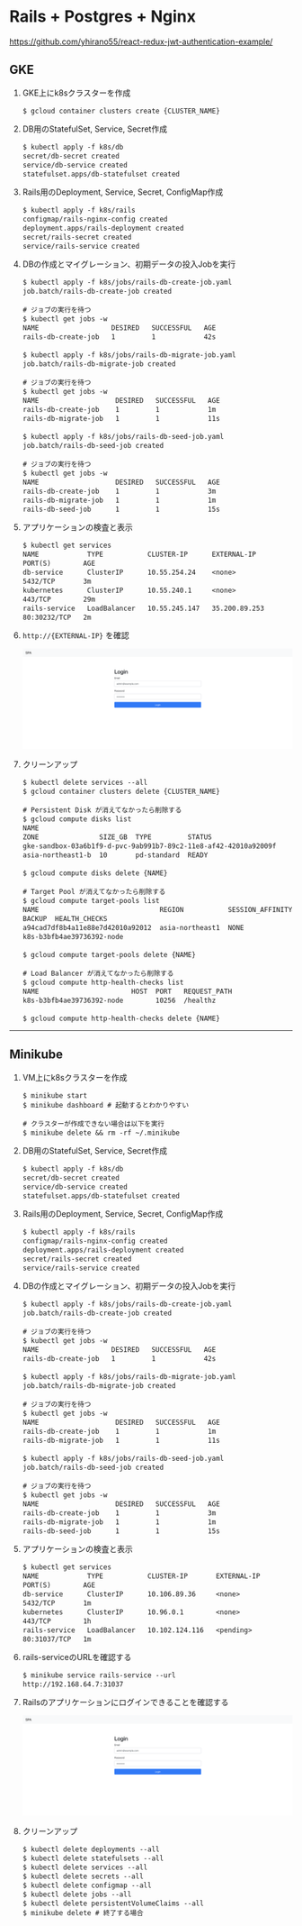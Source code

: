 # Rails + Postgres + Nginx

https://github.com/yhirano55/react-redux-jwt-authentication-example/

## GKE

1. GKE上にk8sクラスターを作成

    ```
    $ gcloud container clusters create {CLUSTER_NAME}
    ```

2. DB用のStatefulSet, Service, Secret作成

    ```
    $ kubectl apply -f k8s/db
    secret/db-secret created
    service/db-service created
    statefulset.apps/db-statefulset created
    ```

3. Rails用のDeployment, Service, Secret, ConfigMap作成

    ```
    $ kubectl apply -f k8s/rails
    configmap/rails-nginx-config created
    deployment.apps/rails-deployment created
    secret/rails-secret created
    service/rails-service created
    ```

4. DBの作成とマイグレーション、初期データの投入Jobを実行

    ```
    $ kubectl apply -f k8s/jobs/rails-db-create-job.yaml
    job.batch/rails-db-create-job created

    # ジョブの実行を待つ
    $ kubectl get jobs -w
    NAME                  DESIRED   SUCCESSFUL   AGE
    rails-db-create-job   1         1            42s

    $ kubectl apply -f k8s/jobs/rails-db-migrate-job.yaml
    job.batch/rails-db-migrate-job created

    # ジョブの実行を待つ
    $ kubectl get jobs -w
    NAME                   DESIRED   SUCCESSFUL   AGE
    rails-db-create-job    1         1            1m
    rails-db-migrate-job   1         1            11s

    $ kubectl apply -f k8s/jobs/rails-db-seed-job.yaml
    job.batch/rails-db-seed-job created

    # ジョブの実行を待つ
    $ kubectl get jobs -w
    NAME                   DESIRED   SUCCESSFUL   AGE
    rails-db-create-job    1         1            3m
    rails-db-migrate-job   1         1            1m
    rails-db-seed-job      1         1            15s
    ```

5. アプリケーションの検査と表示

    ```
    $ kubectl get services
    NAME            TYPE           CLUSTER-IP      EXTERNAL-IP     PORT(S)        AGE
    db-service      ClusterIP      10.55.254.24    <none>          5432/TCP       3m
    kubernetes      ClusterIP      10.55.240.1     <none>          443/TCP        29m
    rails-service   LoadBalancer   10.55.245.147   35.200.89.253   80:30232/TCP   2m
    ```

6. `http://{EXTERNAL-IP}` を確認

    ![image](rails_login.png)

8. クリーンアップ

    ```
    $ kubectl delete services --all
    $ gcloud container clusters delete {CLUSTER_NAME}

    # Persistent Disk が消えてなかったら削除する
    $ gcloud compute disks list
    NAME                                                             ZONE               SIZE_GB  TYPE         STATUS
    gke-sandbox-03a6b1f9-d-pvc-9ab991b7-89c2-11e8-af42-42010a92009f  asia-northeast1-b  10       pd-standard  READY

    $ gcloud compute disks delete {NAME}

    # Target Pool が消えてなかったら削除する
    $ gcloud compute target-pools list
    NAME                              REGION           SESSION_AFFINITY  BACKUP  HEALTH_CHECKS
    a94cad7df8b4a11e88e7d42010a92012  asia-northeast1  NONE                      k8s-b3bfb4ae39736392-node

    $ gcloud compute target-pools delete {NAME}

    # Load Balancer が消えてなかったら削除する
    $ gcloud compute http-health-checks list
    NAME                       HOST  PORT   REQUEST_PATH
    k8s-b3bfb4ae39736392-node        10256  /healthz

    $ gcloud compute http-health-checks delete {NAME}
    ```

---

## Minikube

1. VM上にk8sクラスターを作成

    ```
    $ minikube start
    $ minikube dashboard # 起動するとわかりやすい

    # クラスターが作成できない場合は以下を実行
    $ minikube delete && rm -rf ~/.minikube
    ```

2. DB用のStatefulSet, Service, Secret作成

    ```
    $ kubectl apply -f k8s/db
    secret/db-secret created
    service/db-service created
    statefulset.apps/db-statefulset created
    ```

3. Rails用のDeployment, Service, Secret, ConfigMap作成

    ```
    $ kubectl apply -f k8s/rails
    configmap/rails-nginx-config created
    deployment.apps/rails-deployment created
    secret/rails-secret created
    service/rails-service created
    ```

4. DBの作成とマイグレーション、初期データの投入Jobを実行

    ```
    $ kubectl apply -f k8s/jobs/rails-db-create-job.yaml
    job.batch/rails-db-create-job created

    # ジョブの実行を待つ
    $ kubectl get jobs -w
    NAME                  DESIRED   SUCCESSFUL   AGE
    rails-db-create-job   1         1            42s

    $ kubectl apply -f k8s/jobs/rails-db-migrate-job.yaml
    job.batch/rails-db-migrate-job created

    # ジョブの実行を待つ
    $ kubectl get jobs -w
    NAME                   DESIRED   SUCCESSFUL   AGE
    rails-db-create-job    1         1            1m
    rails-db-migrate-job   1         1            11s

    $ kubectl apply -f k8s/jobs/rails-db-seed-job.yaml
    job.batch/rails-db-seed-job created

    # ジョブの実行を待つ
    $ kubectl get jobs -w
    NAME                   DESIRED   SUCCESSFUL   AGE
    rails-db-create-job    1         1            3m
    rails-db-migrate-job   1         1            1m
    rails-db-seed-job      1         1            15s
    ```

5. アプリケーションの検査と表示

    ```
    $ kubectl get services
    NAME            TYPE           CLUSTER-IP       EXTERNAL-IP   PORT(S)        AGE
    db-service      ClusterIP      10.106.89.36     <none>        5432/TCP       1m
    kubernetes      ClusterIP      10.96.0.1        <none>        443/TCP        1h
    rails-service   LoadBalancer   10.102.124.116   <pending>     80:31037/TCP   1m
    ```

6. rails-serviceのURLを確認する

    ```
    $ minikube service rails-service --url
    http://192.168.64.7:31037
    ```

7. Railsのアプリケーションにログインできることを確認する

    ![image](rails_login.png)

8. クリーンアップ

    ```
    $ kubectl delete deployments --all
    $ kubectl delete statefulsets --all
    $ kubectl delete services --all
    $ kubectl delete secrets --all
    $ kubectl delete configmap --all
    $ kubectl delete jobs --all
    $ kubectl delete persistentVolumeClaims --all
    $ minikube delete # 終了する場合
    ```
